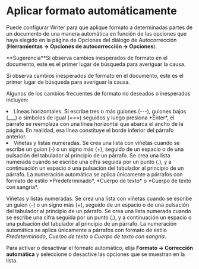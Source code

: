 
# Aplicar formato automáticamente

Puede configurar Writer para que aplique formato a determinadas partes de un documento de una manera automática en función de las opciones que haya elegido en la página de Opciones del diálogo de Autocorrección (**Herramientas → Opciones de autocorrección → Opciones**).
<td width="16%" bgcolor="#83caff">**Sugerencia**</td><td width="84%">Si observa cambios inesperados de formato en el documento, este es el primer lugar de búsqueda para averiguar la causa.</td>

Si observa cambios inesperados de formato en el documento, este es el primer lugar de búsqueda para averiguar la causa.

Algunos de los cambios frecuentes de formato no deseados o inesperados incluyen:

<li value="1">
Líneas horizontales. Si escribe tres o más guiones (---), guiones bajos (___) o símbolos de igual (===) seguidos y luego presiona *Enter*, el párrafo se reemplaza con una línea horizontal que abarca el ancho de la página. En realidad, esa línea constituye el borde inferior del párrafo anterior.
</li>
<li>
Viñetas y listas numeradas. Se crea una lista con viñetas cuando se escribe un guion (-) o un signo más (+), seguido de un espacio o de una pulsación del tabulador al principio de un párrafo. Se crea una lista numerada cuando se escribe una cifra seguida por un punto (.), y a continuación un espacio o una pulsación del tabulador al principio de un párrafo. La numeración automática se aplica únicamente a párrafos con formato de estilo *Predeterminado*, *Cuerpo de texto* o *Cuerpo de texto con sangría*.
</li>

Viñetas y listas numeradas. Se crea una lista con viñetas cuando se escribe un guion (-) o un signo más (+), seguido de un espacio o de una pulsación del tabulador al principio de un párrafo. Se crea una lista numerada cuando se escribe una cifra seguida por un punto (.), y a continuación un espacio o una pulsación del tabulador al principio de un párrafo. La numeración automática se aplica únicamente a párrafos con formato de estilo *Predeterminado*, *Cuerpo de texto* o *Cuerpo de texto con sangría*.

Para activar o desactivar el formato automático, elija **Formato ****→**** Corrección automática** y seleccione o desactive las opciones que se muestran en la lista.

